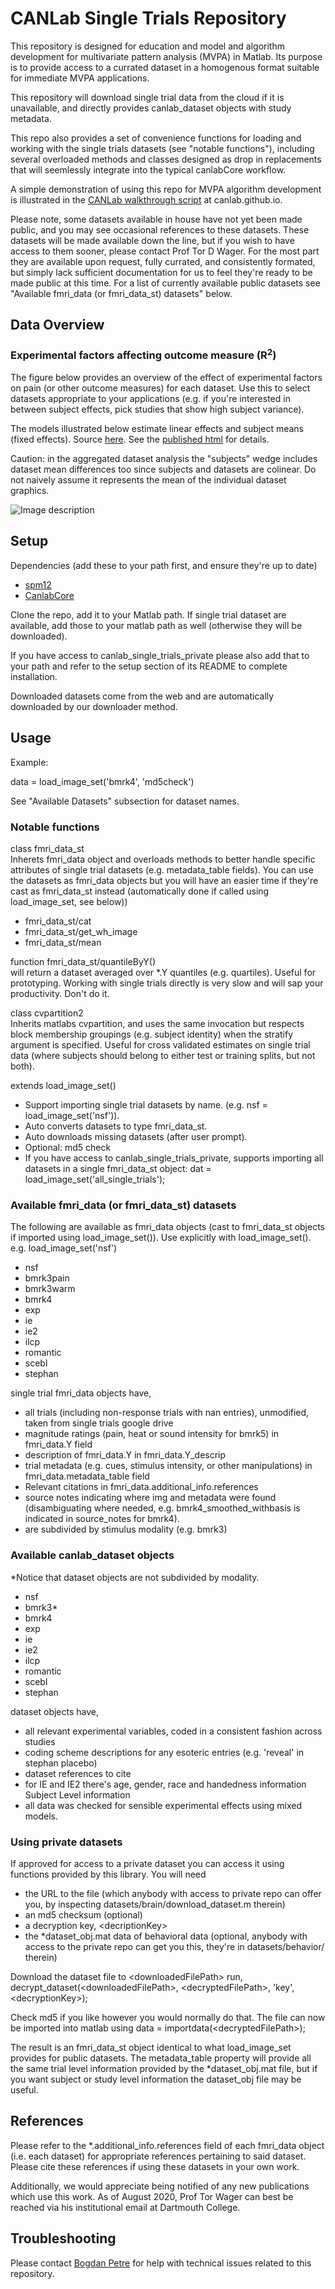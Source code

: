 # CANLab Single Trials Repository 

This repository is designed for education and model and algorithm development for multivariate pattern analysis (MVPA) in Matlab. Its purpose is to provide access to a currated dataset in a homogenous format suitable for immediate MVPA applications.

This repository will download single trial data from the cloud if it is unavailable, and directly provides canlab_dataset objects with study metadata.

This repo also provides a set of convenience functions for loading and working with the single trials datasets (see "notable functions"), including several overloaded methods and classes designed as drop in replacements that will seemlessly integrate into the typical canlabCore workflow.

A simple demonstration of using this repo for MVPA algorithm development is illustrated in the [CANLab walkthrough script](https://canlab.github.io/_pages/canlab_single_trials_demo/demo_norming_comparison.html) at canlab.github.io.

Please note, some datasets available in house have not yet been made public, and you may see occasional references to these datasets. These datasets will be made available down the line, but if you wish to have access to them sooner, please contact Prof Tor D Wager. For the most part they are available upon request, fully currated, and consistently formated, but simply lack sufficient documentation for us to feel they're ready to be made public at this time. For a list of currently available public datasets see "Available fmri_data (or fmri_data_st) datasets" below.

## Data Overview
### Experimental factors affecting outcome measure (R<sup>2</sup>)
The figure below provides an overview of the effect of experimental factors on pain (or other outcome measures) for each dataset. Use this to select datasets appropriate to your applications (e.g. if you're interested in between subject effects, pick studies that show high subject variance). 

The models illustrated below estimate linear effects and subject means (fixed effects). Source [here](QC/QC_main.m). See the [published html](QC/html/QC_main.html) for details.

Caution: in the aggregated dataset analysis the "subjects" wedge includes dataset mean differences too since subjects and datasets are colinear. Do not naively assume it represents the mean of the individual dataset graphics.

![Image description](QC/html/QC_main_01.png)

## Setup 

Dependencies (add these to your path first, and ensure they're up to date)
- [spm12](https://www.fil.ion.ucl.ac.uk/spm/software/spm12/)
- [CanlabCore](https://github.com/canlab/canlabCore)

Clone the repo, add it to your Matlab path. If single trial dataset are available, add those to your matlab path as well (otherwise they will be downloaded). 

If you have access to canlab_single_trials_private please also add that to your path and refer to the setup section of its README to complete installation.

Downloaded datasets come from the web and are automatically downloaded by our downloader method.

## Usage

Example:

data = load_image_set('bmrk4', 'md5check')

See "Available Datasets" subsection for dataset names. 

### Notable functions ###

class fmri_data_st\
Inherets fmri_data object and overloads methods to better handle specific attributes of single trial datasets (e.g. metadata_table fields). You can use the datasets as fmri_data objects but you will have an easier time if they're cast as fmri_data_st instead (automatically done if called using load_image_set, see below))
- fmri_data_st/cat
- fmri_data_st/get_wh_image
- fmri_data_st/mean

function fmri_data_st/quantileByY()\
will return a dataset averaged over *.Y quantiles (e.g. quartiles). Useful for prototyping. Working with single trials directly is very slow and will sap your productivity. Don't do it.

class cvpartition2\
Inherits matlabs cvpartition, and uses the same invocation but respects block membership groupings (e.g. subject identity) when the stratify argument is specified. Useful for cross validated estimates on single trial data (where subjects should belong to either test or training splits, but not both).

extends load_image_set()
- Support importing single trial datasets by name. (e.g. nsf = load_image_set('nsf')). 
- Auto converts datasets to type fmri_data_st.
- Auto downloads missing datasets (after user prompt). 
- Optional: md5 check
- If you have access to canlab_single_trials_private, supports importing all datasets in a single fmri_data_st object: dat = load_image_set('all_single_trials');

### Available fmri_data (or fmri_data_st) datasets 
The following are available as fmri_data objects (cast to fmri_data_st objects if imported using load_image_set()). Use explicitly with load_image_set(). e.g. load_image_set('nsf')
- nsf
- bmrk3pain
- bmrk3warm
- bmrk4
- exp
- ie
- ie2
- ilcp
- romantic
- scebl
- stephan

single trial fmri_data objects have,
- all trials (including non-response trials with nan entries), unmodified, taken from single trials google drive
- magnitude ratings (pain, heat or sound intensity for bmrk5) in fmri_data.Y field
- description of fmri_data.Y in fmri_data.Y_descrip
- trial metadata (e.g. cues, stimulus intensity, or other manipulations) in fmri_data.metadata_table field
- Relevant citations in fmri_data.additional_info.references
- source notes indicating where img and metadata were found (disambiguating where needed, e.g. bmrk4_smoothed_withbasis is indicated in source_notes for bmrk4).
- are subdivided by stimulus modality (e.g. bmrk3)

### Available canlab_dataset objects
\*Notice that dataset objects are not subdivided by modality.
- nsf
- bmrk3*
- bmrk4
- exp
- ie
- ie2
- ilcp
- romantic
- scebl
- stephan

dataset objects have,
- all relevant experimental variables, coded in a consistent fashion across studies
- coding scheme descriptions for any esoteric entries (e.g. 'reveal' in stephan placebo)
- dataset references to cite
- for IE and IE2 there's age, gender, race and handedness information Subject Level information
- all data was checked for sensible experimental effects using mixed models.

### Using private datasets ###

If approved for access to a private dataset you can access it using functions provided by this library. You will need

- the URL to the file (which anybody with access to private repo can offer you, by inspecting datasets/brain/download_dataset.m therein)
- an md5 checksum (optional)
- a decryption key, &lt;decriptionKey&gt;
- the *dataset_obj.mat data of behavioral data (optional, anybody with access to the private repo can get you this, they're in datasets/behavior/ therein)

Download the dataset file to &lt;downloadedFilePath&gt;
run,
decrypt_dataset(&lt;downloadedFilePath&gt;, &lt;decryptedFilePath&gt;, 'key', &lt;decryptionKey&gt;);

Check md5 if you like however you would normally do that. The file can now be imported into matlab using 
data = importdata(&lt;decryptedFilePath&gt;);

The result is an fmri_data_st object identical to what load_image_set provides for public datasets. The metadata_table property will provide all the same trial level information provided by the *dataset_obj.mat file, but if you want subject or study level information the dataset_obj file may be useful.

## References

Please refer to the \*.additional_info.references field of each fmri_data object (i.e. each dataset) for appropriate references pertaining to said dataset. Please cite these references if using these datasets in your own work.

Additionally, we would appreciate being notified of any new publications which use this work. As of August 2020, Prof Tor Wager can best be reached via his institutional email at Dartmouth College.

## Troubleshooting

Please contact [Bogdan Petre]( https://github.com/bogpetre ) for help with technical issues related to this repository.
